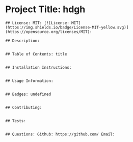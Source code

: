 # Project Title: hdgh

    ## License: MIT: [![License: MIT](https://img.shields.io/badge/License-MIT-yellow.svg)](https://opensource.org/licenses/MIT): 

    ## Description: 


    ## Table of Contents: title


    ## Installation Instructions: 


    ## Usage Information: 


    ## Badges: undefined


    ## Contributing: 


    ## Tests: 


    ## Questions: Github: https://github.com/ Email: 
    